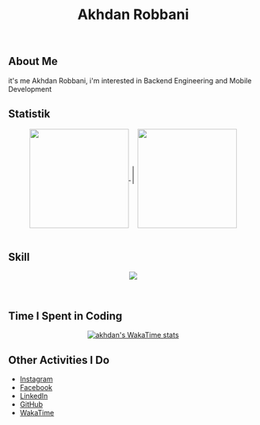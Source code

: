 <div align=center> <h1>Akhdan Robbani</h1> </div>

<br>

## About Me

 it's me Akhdan Robbani, i'm interested in Backend Engineering and Mobile Development 


## Statistik
<div align=center>
<a href="https://github.com/anuraghazra/github-readme-stats">
  <img height=200 align="center" src="https://github-readme-stats.vercel.app/api?username=akhdanre&rank_icon=github&bg_color=000000&text_color=FFFFFF" />
</a>
<span style="font-size: 30px; color: #808080;">|</span>
<a href="https://github.com/anuraghazra/github-readme-stats">
  <img height=200 align="center" src="https://github-readme-stats.vercel.app/api/top-langs?username=akhdanre&layout=compact&langs_count=8&card_width=320&bg_color=000000&text_color=FFFFFF" />
</a>
</div><br>

## Skill


<p align="center">
  <a href="https://skillicons.dev">
    <img src="https://skillicons.dev/icons?perline=10&i=debian,windows,ubuntu,git,github,javascript,nodejs,express,python,fastapi,go,php,laravel,java,dart,flutter,mysql,postgres,mongodb,firebase,postman,figma" />
  </a>
</p>
<br>
 
## Time I Spent in Coding 

<div align=center>
    <a href="https://wakatime.com/@AkhdanRe">
        <img src="https://github-readme-stats.vercel.app/api/wakatime?username=akhdanre&layout=compact&bg_color=000000&text_color=ffffff&langs_count=10" alt="akhdan's WakaTime stats">
    </a>
</div>


## Other Activities I Do
- [Instagram](https://www.instagram.com/Akhdanre)
- [Facebook](https://www.facebook.com/akhdan-robbani)
- [LinkedIn](https://www.linkedin.com/in/akhdan-robbani)
- [GitHub](https://github.com/Akhdanre)
- [WakaTime](https://wakatime.com/@AkhdanRe)







